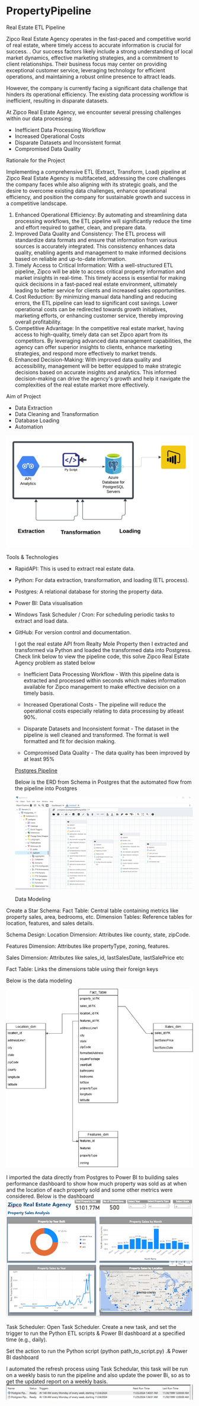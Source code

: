 # PropertyPipeline
Real Estate ETL Pipeline

Zipco Real Estate Agency operates in the fast-paced and
competitive world of real estate, where timely access to accurate
information is crucial for success. .
Our success factors likely include a strong understanding of local
market dynamics, effective marketing strategies, and a
commitment to client relationships. Their business focus may
center on providing exceptional customer service, leveraging
technology for efficient operations, and maintaining a robust
online presence to attract leads.

However, the company is currently facing a significant
data challenge that hinders its operational efficiency.
The existing data processing workflow is inefficient,
resulting in disparate datasets.

At Zipco Real Estate Agency, we encounter several pressing challenges within our data processing:
- Inefficient Data Processing Workflow
- Increased Operational Costs
- Disparate Datasets and Inconsistent format
- Compromised Data Quality

Rationale for the Project

Implementing a comprehensive ETL (Extract, Transform, Load) pipeline at Zipco Real Estate Agency is multifaceted, addressing the core
challenges the company faces while also aligning with its strategic goals, and the desire to overcome existing data challenges, enhance
operational efficiency, and position the company for sustainable growth and success in a competitive landscape.
1. Enhanced Operational Efficiency: By automating and streamlining data processing workflows, the ETL pipeline will significantly reduce
the time and effort required to gather, clean, and prepare data.
2. Improved Data Quality and Consistency: The ETL process will standardize data formats and ensure that information from various
sources is accurately integrated. This consistency enhances data quality, enabling agents and management to make informed decisions
based on reliable and up-to-date information.
3. Timely Access to Critical Information: With a well-structured ETL pipeline, Zipco will be able to access critical property information
and market insights in real-time. This timely access is essential for making quick decisions in a fast-paced real estate environment, ultimately
leading to better service for clients and increased sales opportunities.
4. Cost Reduction: By minimizing manual data handling and reducing errors, the ETL pipeline can lead to significant cost savings. Lower
operational costs can be redirected towards growth initiatives, marketing efforts, or enhancing customer service, thereby improving overall
profitability.
5. Competitive Advantage: In the competitive real estate market, having access to high-quality, timely data can set Zipco apart from its
competitors. By leveraging advanced data management capabilities, the agency can offer superior insights to clients, enhance marketing
strategies, and respond more effectively to market trends.
6. Enhanced Decision-Making: With improved data quality and accessibility, management will be better equipped to make strategic
decisions based on accurate insights and analytics. This informed decision-making can drive the agency's growth and help it navigate the
complexities of the real estate market more effectively.

Aim of Project

- Data Extraction
- Data Cleaning and Transformation
- Database Loading
- Automation

![Data Atchitecture](https://github.com/adetonayusuf/PropertyPipeline/blob/main/Data%20Architecture2.png)

Tools & Technologies

- RapidAPI: This is used to extract real estate data.
- Python: For data extraction, transformation, and loading (ETL process).
- Postgres: A relational database for storing the property data.
- Power BI: Data visualisation
- Windows Task Scheduler / Cron: For scheduling periodic tasks to extract and load data.
- GitHub: For version control and documentation.

  I got the real estate API from Realty Mole Property then I extracted and transformed via Python and loaded the transformed data into Postgress. Check link below to view 
  the pipeline code, this solve Zipco Real Estate Agency problem as stated below
    - Inefficient Data Processing Workflow - With this pipeline data is extracted and processed within seconds which makes information available for Zipco management to
      make effective decision on a timely basis.

    - Increased Operational Costs - The pipeline will reduce the operational costs especially relating to data processing by atleast 90%.
 
    - Disparate Datasets and Inconsistent format - The dataset in the pipeline is well cleaned and transformed. The format is well formatted and fit for decision making.
 
    - Compromised Data Quality - The data quality has been improved by at least 95%

  [Postgres Pipeline](https://github.com/adetonayusuf/PropertyPipeline/blob/main/postgres_pipeline.py)

  Below is the ERD from Schema in Postgres that the automated flow from the pipeline into Postgres

  ![ERD from Schema](https://github.com/adetonayusuf/PropertyPipeline/blob/main/ERD%20for%20Schema%20for%20Postgres%20SQL.png)

  Data Modeling
  
Create a Star Schema:
Fact Table: Central table containing metrics like property sales, area, bedrooms, etc.
Dimension Tables: Reference tables for location, features, and sales details.

Schema Design:
Location Dimension: Attributes like county, state, zipCode.

Features Dimension: Attributes like propertyType, zoning, features.

Sales Dimension: Attributes like sales_id, lastSalesDate, lastSalePrice etc

Fact Table: Links the dimensions table using their foreign keys

  Below is the data modeling

  ![Data-Modelling](https://github.com/adetonayusuf/PropertyPipeline/blob/main/DataModelling.jpg)

  I imported the data directly from Postgres to Power BI to building sales performance dashboard to show how much property was sold as at when and the location of each property sold and some other metrics were considered. Below is the dashboard
  ![Zipco Property Sales Dashboard](https://github.com/adetonayusuf/PropertyPipeline/blob/main/Zipco%20Real%20Estate%20Agency%20Dashboard.png)

Task Scheduler:
Open Task Scheduler.
Create a new task, and set the trigger to run the Python ETL scripts & Power BI dashboard at a specified time (e.g., daily).

Set the action to run the Python script (python path_to_script.py) .& Power BI dashboard
  
I automated the refresh process using Task Schedular, this task will be run on a weekly basis to run the pipeline and also update the power Bi, so as to get the updated report on a weekly basis.
  ![Task Scheduler](https://github.com/adetonayusuf/PropertyPipeline/blob/main/Task%20Scheduler.png)
